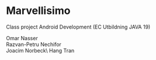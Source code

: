 # Marvellisimo
 Class project Android Development (EC Utbildning JAVA 19)
 
 Omar Nasser\
 Razvan-Petru Nechifor\
 Joacim Norbeck\ 
 Hang Tran
